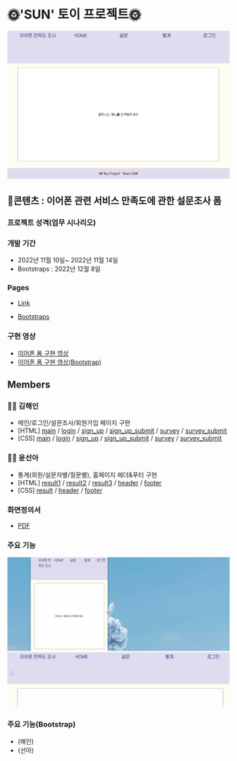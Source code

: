 # 🌞'SUN' 토이 프로젝트🌞

<img src="https://github.com/HNNNY35/kh_project_sun/blob/main/REFERS/gifs/index.PNG" width="800">

## 📃콘텐츠 : 이어폰 관련 서비스 만족도에 관한 설문조사 폼

### 프로젝트 성격(업무 시나리오)

### 개발 기간

- 2022년 11월 10일~ 2022년 11월 14일
- Bootstraps : 2022년 12월 8일

### Pages

- [Link](https://hnnny35.github.io/kh_project_sun/)

- [Bootstraps](https://hnnny35.github.io/kh_project_sun/bootstraps/index.html)

### 구현 영상

- [이어폰 폼 구현 영상](https://youtu.be/V1HWb93o8Do)
- [이어폰 폼 구현 영상(Bootstrap)](https://www.youtube.com/watch?v=ha5CIO7xmTg)

## Members

### 👩‍💻 김해인

- 메인/로그인/설문조사/회원가입 페이지 구현
- [HTML] [main](https://github.com/HNNNY35/kh_project_sun/blob/main/docs/index.html) / [login](https://github.com/HNNNY35/kh_project_sun/blob/main/docs/HTMLs/login.html) / [sign_up](https://github.com/HNNNY35/kh_project_sun/blob/main/docs/HTMLs/signup.html) / [sign_up_submit](https://github.com/HNNNY35/kh_project_sun/blob/main/docs/HTMLs/signup_submit.html) / [survey](https://github.com/HNNNY35/kh_project_sun/blob/main/docs/HTMLs/survey.html) / [survey_submit](https://github.com/HNNNY35/kh_project_sun/blob/main/docs/HTMLs/survey_submit.html)
- [CSS] [main](https://github.com/HNNNY35/kh_project_sun/blob/main/docs/CSSs/index.css) / [login](https://github.com/HNNNY35/kh_project_sun/blob/main/docs/CSSs/login.css) / [sign_up](https://github.com/HNNNY35/kh_project_sun/blob/main/docs/CSSs/signup.css) / [sign_up_submit](https://github.com/HNNNY35/kh_project_sun/blob/main/docs/CSSs/signup_submit.css) / [survey](https://github.com/HNNNY35/kh_project_sun/blob/main/docs/CSSs/survey.css) / [survey_submit](https://github.com/HNNNY35/kh_project_sun/blob/main/docs/CSSs/survey_submit.css)

### 👩‍💻 윤선아

- 통계(회원/설문자별/질문별), 홈페이지 헤더&푸터 구현
- [HTML] [result1](https://github.com/HNNNY35/kh_project_sun/blob/main/docs/HTMLs/result1.html) / [result2](https://github.com/HNNNY35/kh_project_sun/blob/main/docs/HTMLs/result2.html) / [result3](https://github.com/HNNNY35/kh_project_sun/blob/main/docs/HTMLs/result3.html) / [header](https://github.com/HNNNY35/kh_project_sun/blob/main/docs/HTMLs/header.html) / [footer](https://github.com/HNNNY35/kh_project_sun/blob/main/docs/HTMLs/footer.html)
- [CSS] [result](https://github.com/HNNNY35/kh_project_sun/blob/main/docs/CSSs/result1.css) / [header](https://github.com/HNNNY35/kh_project_sun/blob/main/docs/CSSs/header.css) / [footer](https://github.com/HNNNY35/kh_project_sun/blob/main/docs/CSSs/footer.css)

### 화면정의서

- [PDF](https://github.com/HNNNY35/kh_project_sun/blob/main/REFERS/%EC%9D%B4%EC%96%B4%ED%8F%B0%20%EB%A7%8C%EC%A1%B1%EB%8F%84%20%EC%A1%B0%EC%82%AC%20%ED%8F%BC%20%ED%99%94%EB%A9%B4%EC%84%A4%EA%B3%84.pdf)

### 주요 기능

<img src="https://github.com/HNNNY35/kh_project_sun/blob/main/REFERS/gifs/window.gif" width="800">
<img src="https://github.com/HNNNY35/kh_project_sun/blob/main/REFERS/gifs/stat2.gif" width="800">

### 주요 기능(Bootstrap)

- (해인)
- (선아)
